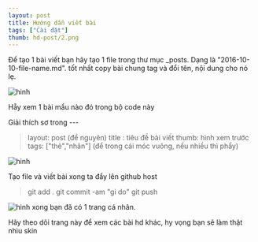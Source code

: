 ```yaml
---
layout: post
title: Hướng dẫn viết bài
tags: ["Cài đặt"]
thumb: hd-post/2.png
---
```


Để tạo 1 bài viết bạn hãy tạo 1 file trong thư mục _posts.
Dạng là "2016-10-10-file-name.md". tốt nhất copy bài chung tag và đổi tên, nội dung
cho nó lẹ.

![hinh]({{site.asseturl}}/hd-post/1.png)

Hẵy xem 1 bài mẩu nào đó trong bộ code này

Giải thích sơ trong ---
> layout: post (để nguyên)
> title : tiêu đề bài viết
> thumb: hình xem trước
> tags: ["thẻ","nhãn"] (để trong cái móc vuông, nếu nhiều thì phẩy)

![hinh]({{site.asseturl}}/hd-post/2.png)

Tạo file và viết bài xong ta đẩy lên github host

> git add .
> git commit -am "gi do"
> git push

![hinh]({{site.asseturl}}/hd-post/3.png)
xong bạn đã có 1 trang cá nhân.

Hãy theo dõi trang này để xem các bài hd khác, hy vọng bạn sẽ làm thật nhìu skin
